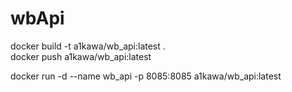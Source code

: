 # wbApi

docker build -t a1kawa/wb_api:latest .  
docker push a1kawa/wb_api:latest

docker run -d --name wb_api -p 8085:8085 a1kawa/wb_api:latest